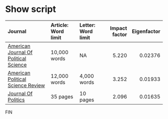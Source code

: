 Show script
===========

<table>
<thead>
<tr class="header">
<th align="left">Journal</th>
<th align="left">Article: Word limit</th>
<th align="left">Letter: Word limit</th>
<th align="right">Impact factor</th>
<th align="right">Eigenfactor</th>
</tr>
</thead>
<tbody>
<tr class="odd">
<td align="left"><a href="https://ajps.org/guidelines-for-manuscripts/manuscript-preparation/">American Journal Of Political Science</a></td>
<td align="left">10,000 words</td>
<td align="left">NA</td>
<td align="right">5.220</td>
<td align="right">0.02376</td>
</tr>
<tr class="even">
<td align="left"><a href="https://www.cambridge.org/core/journals/american-political-science-review/information/instructions-contributors">American Political Science Review</a></td>
<td align="left">12,000 words</td>
<td align="left">4,000 words</td>
<td align="right">3.252</td>
<td align="right">0.01933</td>
</tr>
<tr class="odd">
<td align="left"><a href="https://www.journals.uchicago.edu/journals/jop/instruct">Journal Of Politics</a></td>
<td align="left">35 pages</td>
<td align="left">10 pages</td>
<td align="right">2.096</td>
<td align="right">0.01635</td>
</tr>
</tbody>
</table>

FIN
